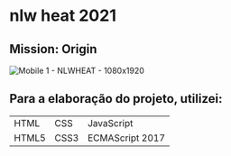 # nlw heat 2021

## Mission: Origin

![Mobile 1 - NLWHEAT -  1080x1920](https://user-images.githubusercontent.com/76064660/138598352-068c8c62-8685-413b-8bcd-a5dddbe165ad.png)



## Para a elaboração do projeto, utilizei:
<table>
  <tr>
    <td>HTML</td>
    <td>CSS</td>
    <td>JavaScript</td>
  </tr>
  <tr>
    <td>HTML5</td>
    <td>CSS3</td>
    <td>ECMAScript 2017</td>
  </tr>
</table>
